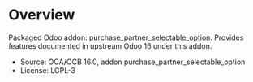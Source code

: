 # Overview

Packaged Odoo addon: purchase_partner_selectable_option. Provides features documented in upstream Odoo 16 under this addon.

- Source: OCA/OCB 16.0, addon purchase_partner_selectable_option
- License: LGPL-3
